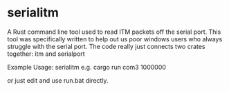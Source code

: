 # serialitm
A Rust command line tool used to read ITM packets off the serial port. This tool was specifically written to help out us poor windows users who always struggle with the serial port. The code really just connects two crates together: itm and serialport

Example Usage:
serialitm <comport> <baud>
e.g.
cargo run com3 1000000

or just edit and use run.bat directly.
